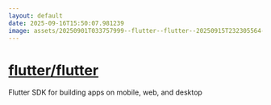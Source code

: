 ```yaml
---
layout: default
date: 2025-09-16T15:50:07.981239
image: assets/20250901T033757999--flutter--flutter--20250915T232305564--cropped.png
---
```


# [flutter/flutter](https://github.com/flutter/flutter)

Flutter SDK for building apps on mobile, web, and desktop

